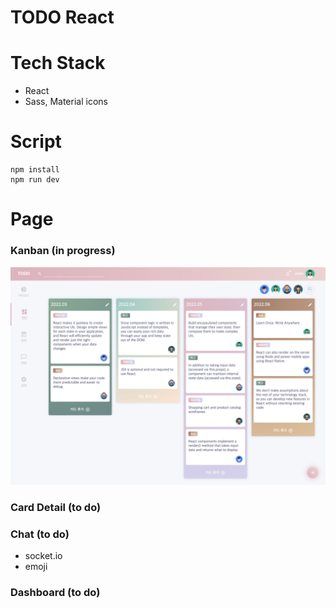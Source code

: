 # TODO React

# Tech Stack
- React
- Sass, Material icons


# Script
```
npm install
npm run dev    
```

# Page

### Kanban (in progress)

![](src/assets/readme/kanban.png)

### Card Detail (to do)

### Chat (to do)
- socket.io
- emoji

### Dashboard (to do)
